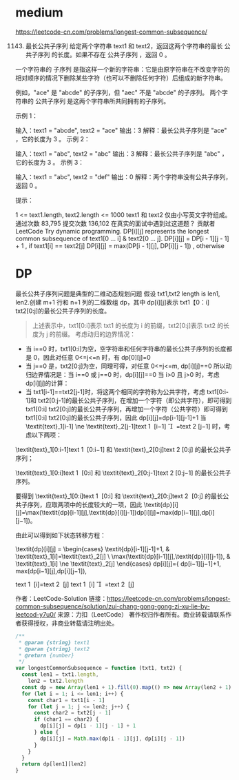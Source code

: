 # medium

https://leetcode-cn.com/problems/longest-common-subsequence/

1143. 最长公共子序列
      给定两个字符串 text1 和 text2，返回这两个字符串的最长 公共子序列 的长度。如果不存在 公共子序列 ，返回 0 。

一个字符串的 子序列 是指这样一个新的字符串：它是由原字符串在不改变字符的相对顺序的情况下删除某些字符（也可以不删除任何字符）后组成的新字符串。

例如，"ace" 是 "abcde" 的子序列，但 "aec" 不是 "abcde" 的子序列。
两个字符串的 公共子序列 是这两个字符串所共同拥有的子序列。

示例 1：

输入：text1 = "abcde", text2 = "ace"
输出：3
解释：最长公共子序列是 "ace" ，它的长度为 3 。
示例 2：

输入：text1 = "abc", text2 = "abc"
输出：3
解释：最长公共子序列是 "abc" ，它的长度为 3 。
示例 3：

输入：text1 = "abc", text2 = "def"
输出：0
解释：两个字符串没有公共子序列，返回 0 。

提示：

1 <= text1.length, text2.length <= 1000
text1 和 text2 仅由小写英文字符组成。
通过次数 83,795 提交次数 136,102
在真实的面试中遇到过这道题？
贡献者
LeetCode
Try dynamic programming. DP[i][j] represents the longest common subsequence of text1[0 ... i] & text2[0 ... j].
DP[i][j] = DP[i - 1][j - 1] + 1 , if text1[i] == text2[j] DP[i][j] = max(DP[i - 1][j], DP[i][j - 1]) , otherwise

# DP

最长公共子序列问题是典型的二维动态规划问题
假设 txt1,txt2 length is len1, len2.创建 m+1 行和 n+1 列的二维数组 dp，其中 dp[i][j]表示 txt1【0：i] txt2[0:j]的最长公共子序列的长度。

> 上述表示中，txt1[0:i]表示 txt1 的长度为 i 的前缀，txt2[0:j]表示 txt2 的长度为 j 的前缀。
> 考虑动归的边界情况：

- 当 i==0 时，txt1[0:i]为空，空字符串和任何字符串的最长公共子序列的长度都是 0，因此对任意 0<=j<=n 时，有 dp[0][j]=0
- 当 j==0 是，txt2[0:j]为空，同理可得，对任意 0<=j<=m, dp[i][j]==0
  所以动归边界情况是：当 i==0 或 j==0 时，dp[i][j]==0
  当 i>0 且 j>0 时，考虑 dp[i][j]的计算：
- 当 txt1[i-1]==txt2[j-1]时，将这两个相同的字符称为公共字符，考虑 txt1[0:i-1]和 txt2[0:j-1]的最长公共子序列，在增加一个字符（即公共字符），即可得到 txt1[0:i] txt2[0:j]的最长公共子序列，再增加一个字符（公共字符）即可得到 txt1[0:i] txt2[0:j]的最长公共子序列，因此 dp[i][j]=dp[i-1][j-1]+1
  当 \textit{text}\_1[i-1] \ne \textit{text}\_2[j-1]text
  1
  ​
  [i−1]
  
  ​
  =text
  2
  ​
  [j−1] 时，考虑以下两项：

\textit{text}\_1[0:i-1]text
1
​
[0:i−1] 和 \textit{text}\_2[0:j]text
2
​
[0:j] 的最长公共子序列；

\textit{text}\_1[0:i]text
1
​
[0:i] 和 \textit{text}\_2[0:j-1]text
2
​
[0:j−1] 的最长公共子序列。

要得到 \textit{text}\_1[0:i]text
1
​
[0:i] 和 \textit{text}\_2[0:j]text
2
​
[0:j] 的最长公共子序列，应取两项中的长度较大的一项，因此 \textit{dp}[i][j]=\max(\textit{dp}[i-1][j],\textit{dp}[i][j-1])dp[i][j]=max(dp[i−1][j],dp[i][j−1])。

由此可以得到如下状态转移方程：

\textit{dp}[i][j] = \begin{cases} \textit{dp}[i-1][j-1]+1, & \textit{text}\_1[i]=\textit{text}\_2[j] \\ \max(\textit{dp}[i-1][j],\textit{dp}[i][j-1]), & \textit{text}\_1[i] \ne \textit{text}\_2[j] \end{cases}
dp[i][j]={
dp[i−1][j−1]+1,
max(dp[i−1][j],dp[i][j−1]),
​

text
1
​
[i]=text
2
​
[j]
text
1
​
[i]

​
=text
2
​
[j]
​

作者：LeetCode-Solution
链接：https://leetcode-cn.com/problems/longest-common-subsequence/solution/zui-chang-gong-gong-zi-xu-lie-by-leetcod-y7u0/
来源：力扣（LeetCode）
著作权归作者所有。商业转载请联系作者获得授权，非商业转载请注明出处。

```js
/**
 * @param {string} text1
 * @param {string} text2
 * @return {number}
 */
var longestCommonSubsequence = function (txt1, txt2) {
  const len1 = txt1.length,
    len2 = txt2.length
  const dp = new Array(len1 + 1).fill(0).map(() => new Array(len2 + 1).fill(0))
  for (let i = 1; i <= len1; i++) {
    const char1 = txt1[i - 1]
    for (let j = 1; j <= len2; j++) {
      const char2 = txt2[j - 1]
      if (char1 == char2) {
        dp[i][j] = dp[i - 1][j - 1] + 1
      } else {
        dp[i][j] = Math.max(dp[i - 1][j], dp[i][j - 1])
      }
    }
  }
  return dp[len1][len2]
}
```

